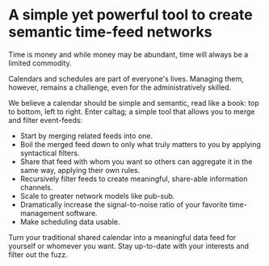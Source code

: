 # A simple yet powerful tool to create semantic time-feed networks

Time is money and while money may be abundant, time will always be a limited commodity.

Calendars and schedules are part of everyone's lives. Managing them, however, remains a challenge, even for the administratively skilled.

We believe a calendar should be simple and semantic, read like a book: top to bottom, left to right. Enter caltag; a simple tool that allows you to merge and filter event-feeds:

* Start by merging related feeds into one.
* Boil the merged feed down to only what truly matters to you by applying syntactical filters.
* Share that feed with whom you want so others can aggregate it in the same way, applying their own rules.
* Recursively filter feeds to create meaningful, share-able information channels.
* Scale to greater network models like pub-sub.
* Dramatically increase the signal-to-noise ratio of your favorite time-management software.
* Make scheduling data usable.

Turn your traditional shared calendar into a meaningful data feed for yourself or whomever you want. Stay up-to-date with your interests and filter out the fuzz.
